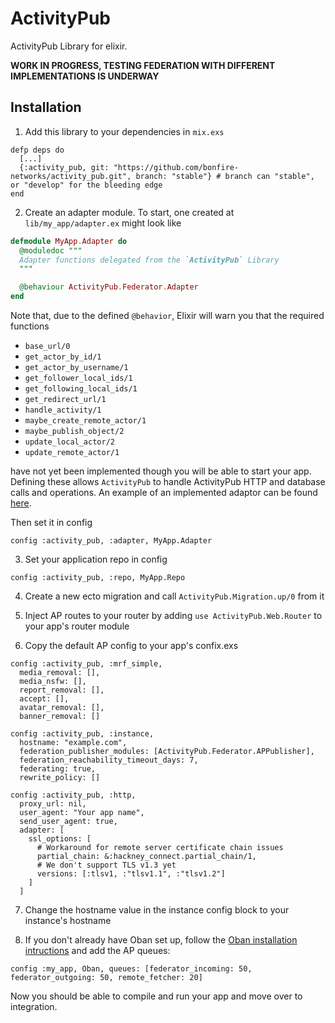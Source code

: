 # ActivityPub

ActivityPub Library for elixir.

**WORK IN PROGRESS, TESTING FEDERATION WITH DIFFERENT IMPLEMENTATIONS IS UNDERWAY**

## Installation

1. Add this library to your dependencies in `mix.exs`

```
defp deps do
  [...]
  {:activity_pub, git: "https://github.com/bonfire-networks/activity_pub.git", branch: "stable"} # branch can "stable", or "develop" for the bleeding edge
end
```

2. Create an adapter module. To start, one created at
   `lib/my_app/adapter.ex` might look like

```elixir
defmodule MyApp.Adapter do
  @moduledoc """
  Adapter functions delegated from the `ActivityPub` Library
  """

  @behaviour ActivityPub.Federator.Adapter
end
```

Note that, due to the defined `@behavior`, Elixir will warn you that
the required functions

  * `base_url/0`
  * `get_actor_by_id/1`
  * `get_actor_by_username/1`
  * `get_follower_local_ids/1`
  * `get_following_local_ids/1`
  * `get_redirect_url/1`
  * `handle_activity/1`
  * `maybe_create_remote_actor/1`
  * `maybe_publish_object/2`
  * `update_local_actor/2`
  * `update_remote_actor/1`

have not yet been implemented though you will be able to start your
app. Defining these allows `ActivityPub` to handle ActivityPub HTTP
and database calls and operations. An example of an implemented
adaptor can be found
[here](https://github.com/bonfire-networks/bonfire_federate_activitypub/tree/main/lib/adapter
"Link to file hosted on GitHub").

Then set it in config

```
config :activity_pub, :adapter, MyApp.Adapter
```

3. Set your application repo in config

```
config :activity_pub, :repo, MyApp.Repo
```

4. Create a new ecto migration and call `ActivityPub.Migration.up/0` from it

5. Inject AP routes to your router by adding `use ActivityPub.Web.Router` to your app's router module

6. Copy the default AP config to your app's confix.exs

```
config :activity_pub, :mrf_simple,
  media_removal: [],
  media_nsfw: [],
  report_removal: [],
  accept: [],
  avatar_removal: [],
  banner_removal: []

config :activity_pub, :instance,
  hostname: "example.com",
  federation_publisher_modules: [ActivityPub.Federator.APPublisher],
  federation_reachability_timeout_days: 7,
  federating: true,
  rewrite_policy: []

config :activity_pub, :http,
  proxy_url: nil,
  user_agent: "Your app name",
  send_user_agent: true,
  adapter: [
    ssl_options: [
      # Workaround for remote server certificate chain issues
      partial_chain: &:hackney_connect.partial_chain/1,
      # We don't support TLS v1.3 yet
      versions: [:tlsv1, :"tlsv1.1", :"tlsv1.2"]
    ]
  ]
  ```

7. Change the hostname value in the instance config block to your instance's hostname 

8. If you don't already have Oban set up, follow the [Oban installation intructions](https://hexdocs.pm/oban/installation.html#content) and add the AP queues:

```
config :my_app, Oban, queues: [federator_incoming: 50, federator_outgoing: 50, remote_fetcher: 20]
```

Now you should be able to compile and run your app and move over to integration.
